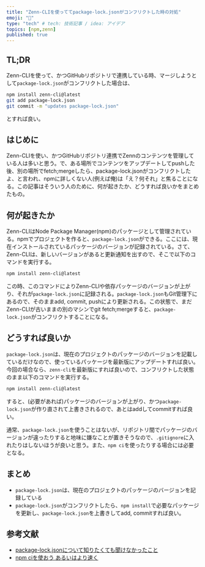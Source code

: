 ```yaml
---
title: "Zenn-CLIを使っててpackage-lock.jsonがコンフリクトした時の対処"
emoji: "🤖"
type: "tech" # tech: 技術記事 / idea: アイデア
topics: [npm,zenn]
published: true
---
```


## TL;DR

Zenn-CLIを使って、かつGitHubリポジトリで連携している時、マージしようとして`package-lock.json`がコンフリクトした場合は、

```sh
npm install zenn-cli@latest
git add package-lock.json
git commit -m "updates package-lock.json"
```

とすれば良い。

## はじめに

Zenn-CLIを使い、かつGitHubリポジトリ連携でZennのコンテンツを管理している人は多いと思う。で、ある場所でコンテンツをアップデートしてpushした後、別の場所でfetch;mergeしたら、package-lock.jsonがコンフリクトしたよ、と言われ、npmに詳しくない人(例えば俺)は「え？何それ」と焦ることになる。この記事はそういう人のために、何が起きたか、どうすれば良いかをまとめたもの。

## 何が起きたか

Zenn-CLIはNode Package Manager(npm)のパッケージとして管理されている。npmでプロジェクトを作ると、`package-lock.json`ができる。ここには、現在インストールされているパッケージのバージョンが記録されている。さて、Zenn-CLIは、新しいバージョンがあると更新通知を出すので、そこで以下のコマンドを実行する。

```sh
npm install zenn-cli@latest
```

この時、このコマンドによりZenn-CLIや依存パッケージのバージョンが上がり、それが`package-lock.json`に記録される。`package-lock.json`もGit管理下にあるので、そのままadd, commit, pushにより更新される。この状態で、まだZenn-CLIが古いままの別のマシンでgit fetch;mergeすると、`package-lock.json`がコンフリクトすることになる。

## どうすれば良いか

`package-lock.json`は、現在のプロジェクトのパッケージのバージョンを記載しているだけなので、使っているパッケージを最新版にアップデートすれば良い。今回の場合なら、`zenn-cli`を最新版にすれば良いので、コンフリクトした状態のまま以下のコマンドを実行する。

```sh
npm install zenn-cli@latest
```

すると、(必要があれば)パッケージのバージョンが上がり、かつ`package-lock.json`が作り直されて上書きされるので、あとはaddしてcommitすれば良い。

通常、`package-lock.json`を使うことはないが、リポジトリ間でパッケージのバージョンが違ったりすると地味に嫌なことが置きそうなので、`.gitignore`に入れたりはしないほうが良いと思う。また、`npm ci`を使ったりする場合には必要となる。

## まとめ

* `package-lock.json`は、現在のプロジェクトのパッケージのバージョンを記録している
* `package-lock.json`がコンフリクトしたら、`npm install`で必要なパッケージを更新し、`package-lock.json`を上書きしてadd, commitすれば良い。

## 参考文献

* [package-lock.jsonについて知りたくても聞けなかったこと](https://qiita.com/fj_yohei/items/7ca887a45e0855917279)
* [npm ciを使おう あるいはより速く](https://qiita.com/mstssk/items/8759c71f328cab802670)